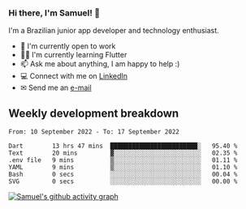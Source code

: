 ### Hi there, I'm Samuel! 👋

I'm a Brazilian junior app developer and technology enthusiast.

- 🏢 I'm currently open to work
- 👨‍💻 I'm currently learning Flutter
- 📫 Ask me about anything, I am happy to help :)
- 💻 Connect with me on [LinkedIn](https://www.linkedin.com/in/samuel-s-marques/)
- ✉ Send me an [e-mail](mailto:samuel.s.marques@protonmail.com)

## Weekly development breakdown
<!--START_SECTION:waka-->

```text
From: 10 September 2022 - To: 17 September 2022

Dart        13 hrs 47 mins  ████████████████████████░   95.40 %
Text        20 mins         ▓░░░░░░░░░░░░░░░░░░░░░░░░   02.35 %
.env file   9 mins          ▒░░░░░░░░░░░░░░░░░░░░░░░░   01.11 %
YAML        9 mins          ▒░░░░░░░░░░░░░░░░░░░░░░░░   01.10 %
Bash        0 secs          ░░░░░░░░░░░░░░░░░░░░░░░░░   00.04 %
SVG         0 secs          ░░░░░░░░░░░░░░░░░░░░░░░░░   00.00 %
```

<!--END_SECTION:waka-->

[![Samuel's github activity graph](https://activity-graph.herokuapp.com/graph?username=samuel-s-marques&theme=react-dark)](https://github.com/samuel-s-marques)
